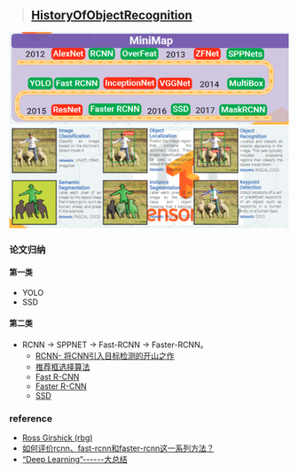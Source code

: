 > ## [HistoryOfObjectRecognition](paper/HistoryOfObjectRecognition.pdf)
 
 
 
![route](MiniMap.png)  
![content](graph.png)



### 论文归纳



#### 第一类

* YOLO
* SSD



#### 第二类

* RCNN -> SPPNET -> Fast-RCNN -> Faster-RCNN。
    * [RCNN- 将CNN引入目标检测的开山之作](https://zhuanlan.zhihu.com/p/23006190?refer=xiaoleimlnote)
    * [推荐框选择算法](paper/2013-Selective%20Search%20for%20Object%20Recognition.pdf)
    * [Fast R-CNN](https://zhuanlan.zhihu.com/p/24780395?refer=xiaoleimlnote)
    * [Faster R-CNN](https://zhuanlan.zhihu.com/p/24916624?refer=xiaoleimlnote)
    * [SSD](https://zhuanlan.zhihu.com/p/24954433?refer=xiaoleimlnote)
    



### reference

* [Ross Girshick (rbg)](http://www.rossgirshick.info/)
* [如何评价rcnn、fast-rcnn和faster-rcnn这一系列方法？](https://www.zhihu.com/question/35887527)
* [“Deep Learning”------大总结](https://zhuanlan.zhihu.com/p/23203899)